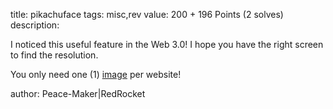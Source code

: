 title: pikachuface
tags: misc,rev
value: 200 + 196 Points (2 solves)
description: 
          <p><p>I noticed this useful feature in the Web 3.0! I hope you have the right screen to find the resolution.</p>
<p>You only need one (1) <a href="https://dl.rumble.host/download_pikachuface.zip">image</a> per website!</p>
<p>author: Peace-Maker|RedRocket</p></p>

          